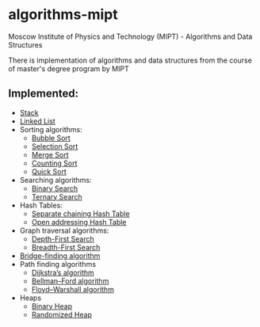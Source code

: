 # algorithms-mipt

Moscow Institute of Physics and Technology (MIPT) - Algorithms and Data Structures

There is implementation of algorithms and data structures from the course of master's degree program by MIPT

## Implemented:
- [Stack](/stack/stack.go)
- [Linked List](/list/list.go)
- Sorting algorithms:
  - [Bubble Sort](/sort/bubble.go)
  - [Selection Sort](/sort/selection.go)
  - [Merge Sort](/sort/merge.go)
  - [Counting Sort](/sort/counting.go)
  - [Quick Sort](/sort/quick.go)
- Searching algorithms:
  - [Binary Search](/search/binary.go)
  - [Ternary Search](/search/ternary.go)
- Hash Tables:
  - [Separate chaining Hash Table](/hashtables/separate_chaining_hash_table.go)
  - [Open addressing Hash Table](/hashtables/open_addressing_hash_table.go)
- Graph traversal algorithms:
  - [Depth-First Search](/graphtraversal/dfs.go)
  - [Breadth-First Search](/graphtraversal/bfs.go)
- [Bridge-finding algorithm](/bridgefinding/bridgefinding.go)
- Path finding algorithms
  - [Dijkstra’s algorithm](/pathfinding/dijkstra.go)
  - [Bellman–Ford algorithm](/pathfinding/bellman_ford.go)
  - [Floyd–Warshall algorithm](/pathfinding/floyd_warshall.go)
- Heaps
  - [Binary Heap](/heaps/binary_heap.go)
  - [Randomized Heap](/heaps/randomized_heap.go)
